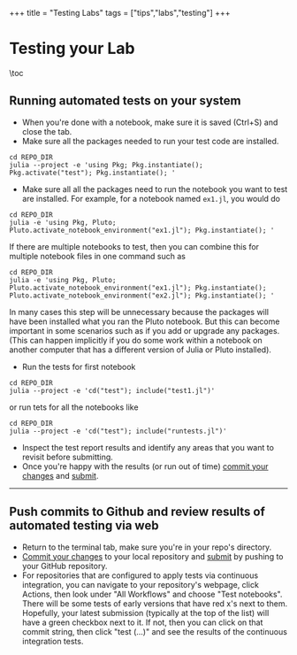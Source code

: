 +++
title = "Testing Labs"
tags = ["tips","labs","testing"]
+++

# Testing your Lab
\toc


## Running automated tests on your system
- When you're done with a notebook, make sure it is saved (Ctrl+S) and close the tab.
- Make sure all the packages needed to run your test code are installed.  
```shell
cd REPO_DIR
julia --project -e 'using Pkg; Pkg.instantiate(); Pkg.activate("test"); Pkg.instantiate(); '
```
- Make sure all all the packages need to run the notebook you want to test are installed.  For example, for a notebook named `ex1.jl`, you would do
```shell
cd REPO_DIR
julia -e 'using Pkg, Pluto; Pluto.activate_notebook_environment("ex1.jl"); Pkg.instantiate(); '
```
If there are multiple notebooks to test, then you can combine this for multiple notebook files in one command such as
```shell
cd REPO_DIR
julia -e 'using Pkg, Pluto; Pluto.activate_notebook_environment("ex1.jl"); Pkg.instantiate();   Pluto.activate_notebook_environment("ex2.jl"); Pkg.instantiate(); '
```
In many cases this step will be unnecessary because the packages will have been installed what you ran the Pluto notebook.  But this can become important in some scenarios such as if you add or upgrade any packages.  (This can happen implicitly if you do some work within a notebook on another computer that has a different version of Julia or Pluto installed).
- Run the tests for first notebook
<!--
For the first few labs, I suggested using a command like
```shell
cd REPO_DIR
julia --project=test test/test1.jl
```
or run tets for all the notebooks like
```shell
cd REPO_DIR
julia --project=test test/runtests.jl
```
However, I've since realized that this resulted in some complications in including files.  Therefore, I've changed the way the test scripts are setup.  Starting with lab4 (or if you get the updated version of lab3), you can run the tests like
-->
```shell
cd REPO_DIR
julia --project -e 'cd("test"); include("test1.jl")'
```
or run tets for all the notebooks like
```shell
cd REPO_DIR
julia --project -e 'cd("test"); include("runtests.jl")'
```
<!--
The reason for the change is that julia test systems sets the working directory to be "test" when you run a command like
```shell
cd REPO_DIR
julia --project -e 'import Pkg; Pkg.test()'
```
which is how the GitHub continuous integration testing is running the tests.  By switching to this pattern, it'll be easier to make sure tests give consistent results when run locally or when run as part of continuous integration testing as a GitHub Action.
-->
- Inspect the test report results and identify any areas that you want to revisit before submitting.
- Once  you're happy with the results (or run out of time) [commit your changes](../commit) and [submit](../submitting).

---
## Push commits to Github and review results of automated testing via web
- Return to the terminal tab, make sure you're in your repo's directory.
- [Commit your changes](../commit) to your local repository and [submit](../submitting) by pushing to your GitHub repository.
- For repositories that are configured to apply tests via continuous integration, you can navigate to your repository's webpage, click Actions, then look under "All Workflows" and choose "Test notebooks".  There will be some tests of early versions that have red x's next to them.  Hopefully, your latest submission (typically at the top of the list) will have a green checkbox next to it.  If not, then you can click on that commit string, then click "test (...)" and see the results of the continuous integration tests.
